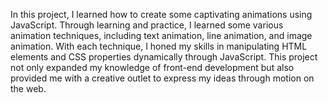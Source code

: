 In this project, I learned how to create some captivating animations using JavaScript. Through learning and practice, I learned some various animation techniques, including text animation, line animation, and image animation. With each technique, I honed my skills in manipulating HTML elements and CSS properties dynamically through JavaScript. This project not only expanded my knowledge of front-end development but also provided me with a creative outlet to express my ideas through motion on the web.




